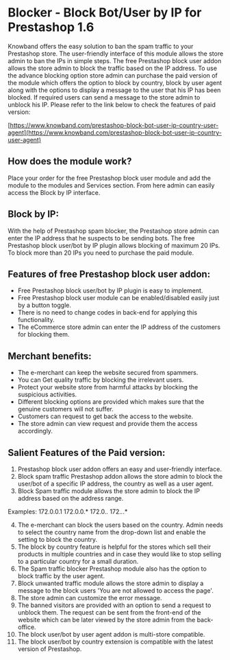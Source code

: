 # Blocker - Block Bot/User by IP for Prestashop 1.6

Knowband offers the easy solution to ban the spam traffic to your Prestashop store. The user-friendly interface of this module allows the store admin to ban the IPs in simple steps. The free Prestashop block user addon allows the store admin to block the traffic based on the IP address. To use the advance blocking option store admin can purchase the paid version of the module which offers the option to block by country, block by user agent along with the options to display a message to the user that his IP has been blocked. If required users can send a message to the store admin to unblock his IP. Please refer to the link below to check the features of paid version:

[https://www.knowband.com/prestashop-block-bot-user-ip-country-user-agent](https://www.knowband.com/prestashop-block-bot-user-ip-country-user-agent)


## How does the module work?

Place your order for the free Prestashop block user module and add the module to the modules and Services section. From here admin can easily access the Block by IP interface.

## Block by IP: 
With the help of Prestashop spam blocker, the Prestashop store admin can enter the IP address that he suspects to be sending bots. The free Prestashop block user/bot by IP plugin allows blocking of maximum 20 IPs. To block more than 20 IPs you need to purchase the paid module.

## Features of free Prestashop block user addon:
* Free Prestashop block user/bot by IP plugin is easy to implement.
* Free Prestashop block user module can be enabled/disabled easily just by a button toggle.
* There is no need to change codes in back-end for applying this functionality.
* The eCommerce store admin can enter the IP address of the customers for blocking them.

## Merchant benefits:
* The e-merchant can keep the website secured from spammers.
* You can Get quality traffic by blocking the irrelevant users.
* Protect your website store from harmful attacks by blocking the suspicious activities.
* Different blocking options are provided which makes sure that the genuine customers will not suffer.
* Customers can request to get back the access to the website.
* The store admin can view request and provide them the access accordingly.

## Salient Features of the Paid version:
1. Prestashop block user addon offers an easy and user-friendly interface.
2. Block spam traffic Prestashop addon allows the store admin to block the user/bot of a specific IP address, the country as well as a user agent.
3. Block Spam traffic module allows the store admin to block the IP address based on the address range. 

Examples:
172.0.0.1
172.0.0.*
172.0.*.*
172.*.*.*

4. The e-merchant can block the users based on the country. Admin needs to select the country name from the drop-down list and enable the setting to block the country.
5. The block by country feature is helpful for the stores which sell their products in multiple countries and in case they would like to stop selling to a particular country for a small duration.
6. The Spam traffic blocker Prestashop module also has the option to block traffic by the user agent.
7. Block unwanted traffic module allows the store admin to display a message to the block users 'You are not allowed to access the page'.
8. The store admin can customize the error message.
9. The banned visitors are provided with an option to send a request to unblock them. The request can be sent from the front-end of the website which can be later viewed by the store admin from the back-office.
10. The block user/bot by user agent addon is multi-store compatible.
11. The block user/bot by country extension is compatible with the latest version of Prestashop.